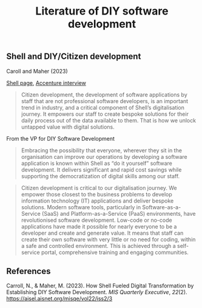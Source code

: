 ﻿---
title: Literature of DIY software development
---
## Shell and DIY/Citizen development

Caroll and Maher (2023)

[Shell page](https://www.shell.com/energy-and-innovation/digitalisation/news-room/do-it-yourself-software-development-the-power-is-in-your-hand.html), [Accenture interview](https://www.youtube.com/watch?v=-dbQ_pnpKrY)

> Citizen development, the development of software applications by staff that are not professional software developers, is an important trend in industry, and a critical component of Shell’s digitalisation journey. It empowers our staff to create bespoke solutions for their daily process out of the data available to them. That is how we unlock untapped value with digital solutions.

From the VP for DIY Software Development 

> Embracing the possibility that everyone, wherever they sit in the organisation can improve our operations by developing a software application is known within Shell as “do it yourself” software development. It delivers significant and rapid cost savings while supporting the democratization of digital skills among our staff.

> Citizen development is critical to our digitalisation journey. We empower those closest to the business problems to develop information technology (IT) applications and deliver bespoke solutions. Modern software tools, particularly in Software-as-a-Service (SaaS) and Platform-as-a-Service (PaaS) environments, have revolutionised software development. Low-code or no-code applications have made it possible for nearly everyone to be a developer and create and generate value. It means that staff can create their own software with very little or no need for coding, within a safe and controlled environment. This is achieved through a self-service portal, comprehensive training and engaging communities.

## References 

Carroll, N., & Maher, M. (2023). How Shell Fueled Digital Transformation by Establishing DIY Software Development. *MIS Quarterly Executive*, *22*(2). <https://aisel.aisnet.org/misqe/vol22/iss2/3>